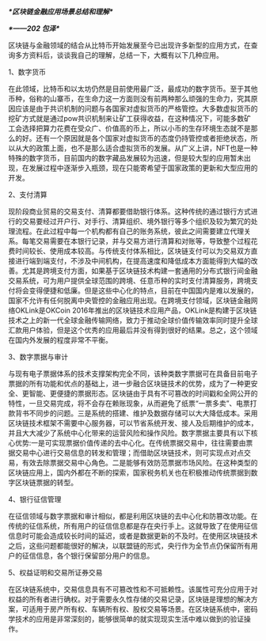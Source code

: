 ***\*区块链金融应用场景总结和理解\****

***\*——202 包泽\****

区块链与金融领域的结合从比特币开始发展至今已出现许多新型的应用方式，在查询多方资料后，谈谈我自己的理解，总结一下，大概有以下几种应用。

1、数字货币 

在此领域，比特币和以太坊仍然是目前使用最广泛，最成功的数字货币。至于其他币种，俗称的山寨币，在生命力这一方面则没有前两种那么顽强的生命力，究其原因应该是由于共识机制的问题与各国家对虚拟货币的严格管控。大多数虚拟货币的挖矿方式就是通过pow共识机制来让矿工获得收益，在这种情况下，可能多数矿工会选择把算力花费在受众广、价值高的币上，所以小币的生存环境生态就不是那么的好。还有一个原因就是各个国家对虚拟货币的态度仍持管控或者拒绝状态，所以从大的政策上面，也不是那么适合虚拟货币的发展。从广义上讲，NFT也是一种特殊的数字货币，目前国内的数字藏品发展较为迅速，但是较大型的应用暂未出现，在发展过程中逐渐步入瓶颈，现在只能寄希望于国家政策的更新和大型应用的开发。

2、支付清算 

现阶段商业贸易的交易支付、清算都要借助银行体系。这种传统的通过银行方式进行的交易要经过开户行、对手行、清算组织、境外银行等多个组织及较为繁冗的处理流程。在此过程中每一个机构都有自己的账务系统，彼此之间需要建立代理关系。每笔交易需要在本银行记录，并与交易方进行清算和对账等，导致整个过程花费时间较长、使用成本较高。与传统支付体系相比，区块链支付可以为交易双方直接进行端到端支付，不涉及中间机构，在提高速度和降低成本方面能得到大幅的改善。尤其是跨境支付方面，如果基于区块链技术构建一套通用的分布式银行间金融交易系统，可为用户提供全球范围的跨境、任意币种的实时支付清算服务，跨境支付将会变得便捷和低廉。但是这些中心化的特点，目前在中国国内是难以发展的，国家不允许有任何脱离中央管控的金融应用出现。在跨境支付领域，区块链金融网络OKLink是OKCoin 2016年推出的区块链技术应用产品，OKLink是构建于区块链技术之上的新一代全球金融传输网络，致力于推动全球价值传输效率同时提升全球汇款用户体验，但是这个优秀的应用最后并没有得到很好的结果。总之，这个领域在国内外发展的程度非常不平衡。

3、数字票据与审计

与现有电子票据体系的技术支撑架构完全不同，该种类数字票据可在具备目前电子票据的所有功能和优点的基础上，进一步融合区块链技术的优势，成为了一种更安全、更智能、更便捷的票据形态。区块链由于具有不可篡改的时间戳和全网公开的特性，一旦交易完成，将不会存在赖账现象，从而避免了纸票“一票多卖”、电票打款背书不同步的问题。三是系统的搭建、维护及数据存储可以大大降低成本。采用区块链技术框架不需要中心服务器，可以节省系统开发、接人及后期维护的成本，并且大大减少了系统中心化带来的运营风险和操作风险。数字票据主要具有以下核心优势:一是可实现票据价值传递的去中心化。在传统票据交易中，往往需要由票据交易中心进行交易信息的转发和管理；而借助区块链技术，则可实现点对点交易，有效去除票据交易中心角色。二是能够有效防范票据市场风险。在这种类型的区块链应用上，国内外都在不断的探索，国家税务机关也在积极推动传统票据到数字区块链票据的转型。

4、银行征信管理 

在征信领域与数字票据和审计相似，都是利用区块链的去中心化和防篡改功能。在传统的征信系统，所有用户的征信信息都是存在央行手上。这就导致了在使用征信信息时可能会造成较长时间的延迟，或者是数据更新的不及时。在使用区块链技术之后，这些问题都能很好的解决，以联盟链的形式，央行作为全节点仍保留所有用户的征信信息，各个银行保留部分用户的信息。

5、权益证明和交易所证券交易

在区块链系统中，交易信息具有不可篡改性和不可抵赖性。该属性可充分应用于对权益的所有者进行确权。对于需要永久性存储的交易记录，区块链是理想的解决方案，可适用于房产所有权、车辆所有权、股权交易等场景。在区块链系统中，密码学技术的应用是非常深刻的，能够很简单的就实现现实生活中难以做到的验证操作。

 

 